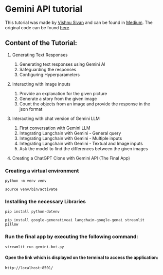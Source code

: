# Gemini API tutorial

This tutorial was made by [Vishnu Sivan](https://codemaker2016.medium.com/) and can be found in [Medium](https://codemaker2016.medium.com/build-your-own-chatgpt-using-google-gemini-api-1b079f6a8415). The original code can be found [here](https://github.com/codemaker2015/gemini-api-experiments/tree/master).

## Content of the Tutorial:

1. Generating Text Responses
    1. Generating text responses using Gemini AI
    2. Safeguarding the responses
    3. Configuring Hyperparameters

2. Interacting with image inputs
   1. Provide an explanation for the given picture
   2. Generate a story from the given image
   3. Count the objects from an image and provide the response in the json format

3. Interacting with chat version of Gemini LLM
   1. First conversation with Gemini LLM
   2. Integrating Langchain with Gemini - General query
   3. Integrating Langchain with Gemini - Multiple inputs
   4. Integrating Langchain with Gemini - Textual and Image inputs
   5. Ask the model to find the differences between the given images

4. Creating a ChatGPT Clone with Gemini API (The Final App)



### Creating a virtual environment
`python -m venv venv` <br>

`source venv/bin/activate`

### Installing the necessary Libraries
`pip install python-dotenv` <br>

`pip install google-generativeai langchain-google-genai streamlit pillow`

### Run the final app by executing the following command:
`streamlit run gemini-bot.py`

#### Open the link which is displayed on the terminal to access the application:
`http://localhost:8501/`